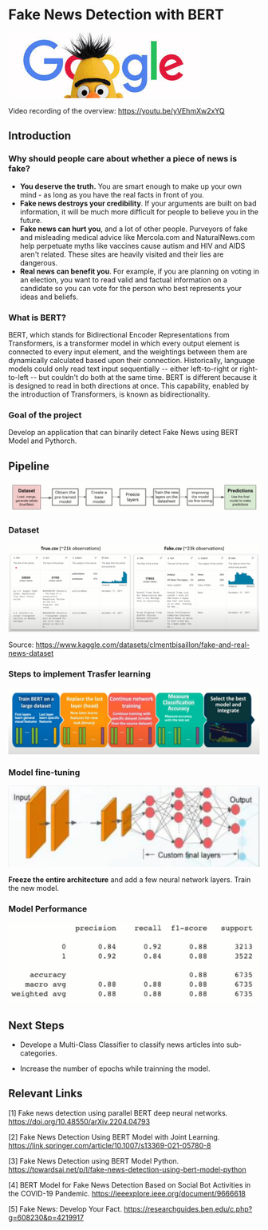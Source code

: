 # Fake News Detection with BERT

![download](README.assets/download.jpeg)

Video recording of the overview: https://youtu.be/yVEhmXw2xYQ

## Introduction

### Why should people care about whether a piece of news is fake?

- **You deserve the truth.** You are smart enough to make up your own mind - as long as you have the real facts in front of you.
- **Fake news destroys your credibility**. If your arguments are built on bad information, it will be much more difficult for people to believe you in the future.
- **Fake news can hurt you**, and a lot of other people. Purveyors of fake and misleading medical advice like Mercola.com and NaturalNews.com help perpetuate myths like vaccines cause autism and HIV and AIDS aren't related. These sites are heavily visited and their lies are dangerous.
- **Real news can benefit you**. For example, if you are planning on voting in an election, you want to read valid and factual information on a candidate so you can vote for the person who best represents your ideas and beliefs.

### What is BERT?

BERT, which stands for Bidirectional Encoder Representations from Transformers, is a transformer model in which every output element is connected to every input element, and the weightings between them are dynamically calculated based upon their connection. Historically, language models could only read text input sequentially -- either left-to-right or right-to-left -- but couldn't do both at the same time. BERT is different because it is designed to read in both directions at once. This capability, enabled by the introduction of Transformers, is known as bidirectionality. 

### Goal of the project

Develop an application that can binarily detect Fake News using BERT Model and Pythorch.



## Pipeline

![Screenshot 2022-12-07 at 4.47.41 AM](README.assets/Screenshot%202022-12-07%20at%204.47.41%20AM.png)

### Dataset 

![Screenshot 2022-12-07 at 5.18.38 AM](README.assets/Screenshot%202022-12-07%20at%205.18.38%20AM.png)

Source: https://www.kaggle.com/datasets/clmentbisaillon/fake-and-real-news-dataset



### Steps to implement Trasfer learning

![Screenshot 2022-12-07 at 5.06.13 AM](README.assets/Screenshot%202022-12-07%20at%205.06.13%20AM.png)



### Model fine-tuning

![Screenshot 2022-12-07 at 4.54.52 AM](README.assets/Screenshot%202022-12-07%20at%204.54.52%20AM.png)

**Freeze the entire architecture** and add a few neural network layers. Train the new model.



### Model Performance

![Screenshot 2022-12-07 at 5.20.51 AM](README.assets/Screenshot%202022-12-07%20at%205.20.51%20AM.png)



## Next Steps

* Develope a Multi-Class Classifier to classify news articles into sub-categories.

* Increase the number of epochs while trainning the model.

  

## Relevant Links

[1] Fake news detection using parallel BERT deep neural networks. https://doi.org/10.48550/arXiv.2204.04793

[2] Fake News Detection Using BERT Model with Joint Learning. https://link.springer.com/article/10.1007/s13369-021-05780-8

[3] Fake News Detection using BERT Model Python. https://towardsai.net/p/l/fake-news-detection-using-bert-model-python

[4] BERT Model for Fake News Detection Based on Social Bot Activities in the COVID-19 Pandemic. https://ieeexplore.ieee.org/document/9666618

[5] Fake News: Develop Your Fact. https://researchguides.ben.edu/c.php?g=608230&p=4219917